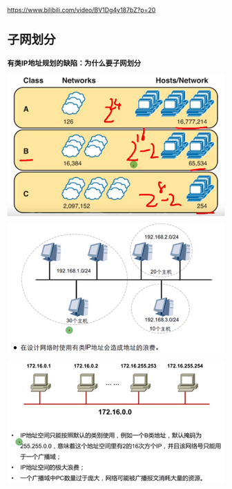  https://www.bilibili.com/video/BV1Dg4y187bZ?p=20 

# 子网划分

### 有类IP地址规划的缺陷：为什么要子网划分

![1595652137694](子网划分.assets/1595652137694.png)

![1595652177073](子网划分.assets/1595652177073.png)

![1595652354080](子网划分.assets/1595652354080.png)

